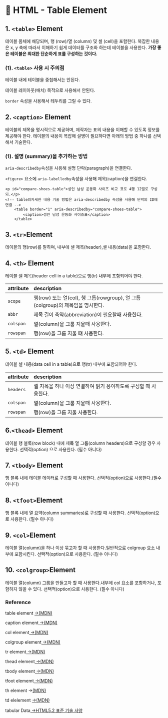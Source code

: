 # 📄 HTML - Table Element

## 1. `<table>` Element

테이블 몸체에 해당되며, 행 \(row\)/열 \(column\) 및 셀 \(cell\)을 포함한다. 복잡한 내용은 x, y 축에 따라서 이해하기 쉽게 데이터를 구조화 하는데 테이블을 사용한다. **가장 좋은 테이블은 최대한 단순하게 표를 구성하는 것이다.**

### **\(1\).** `<table>` 사용 시 주의점

테이블 내에 테이블을 중첩해서는 안된다.

테이블 레이아웃\(배치\) 목적으로 사용해서 안된다. 

`border` 속성을 사용해서 테두리를 그릴 수 있다.

## 2. `<caption>` Element

테이블의 제목을 명시적으로 제공하며, 제작자는 표의 내용을 이해할 수 있도록 정보를 제공해야 한다. 테이블의 내용이 복잡해 설명이 필요하다면 아래의 방법 중 하나를 선택해서 기술한다.

### \(1\). 설명 \(summary\)을 추가하는 방법

`aria-describedby`속성을 사용해 설명 단락\(paragraph\)을 연결한다.

`<figure>` 요소에 `aria-labelledby`속성을 사용해 제목\(caption\)을 연결한다.

```markup
<p id="compare-shoes-table">성인 남성 운동화 사이즈 비교 표로 4행 12열로 구성되.</p>
<!-- table의자세한 내용 기술 방법은 aria-describedby 속성을 사용해 단락의 ID에 연결 -->
    <table border="1" aria-describedby="compare-shoes-table">
        <caption>성인 남성 운동화 사이즈표</caption>
    </table>
```

## **3. `<tr>`Element**

테이블의 행\(row\)를 말하며, 내부에 셀 제목\(header\),셀 내용\(data\)을 포함한다.

## 4. `<th>` Element

테이블 셀 제목\(header cell in a table\)으로 행\(tr\) 내부에 포함되어야 한다.

| attribute | description |
| :--- | :--- |
| `scope` | 행\(row\) 또는 열\(col\), 행 그룹\(rowgroup\), 열 그룹\(colgroup\)의 제목임을 명시한다. |
| `abbr` | 제목 길이 축약\(abbreviation\)이 필요할때 사용한다. |
| `colspan` | 열\(column\)을 그룹 지울때 사용한다. |
| `rowspan` | 행\(row\)을 그룹 지울 떄 사용한다. |

## 5. `<td>` Element

테이블 셀 내용\(data cell in a table\)으로 행\(tr\) 내부에 포함되어야 한다.

| attribute | description |
| :--- | :--- |
| `headers` | 셀 지목을 하나 이상 연결하여 읽기 용이하도록 구성할 때 사용한다. |
| `colspan` | 열\(column\)을 그룹 지울때 사용한다. |
| `rowspan` | 행\(row\)을 그룹 지울  사용한다. |

## 6.`<thead>` Element

테이블 행 블록\(row block\) 내에 제목 열 그룹\(column headers\)으로 구성할 경우 사용한다. 선택적\(option\) 으로 사용한다. \(필수 아니다\)

## 7. `<tbody>` Element

행 블록 내에 테이블 데이터로 구성할 때 사용한다. 선택적\(option\)으로 사용한다.\(필수 아니다\)

## 8. `<tfoot>`Element

행 블록 내에 열 요약\(column summaries\)로 구성할 때 사용한다. 선택적\(option\)으로 사용한다. \(필수 아니다\)

## 9. `<col>`Element

테이블 열\(column\)을 하나 이상 묶고자 할 때 사용한다.일반적으로 colgroup 요소 내부에 포함시킨다. 선택적\(option\)으로 사용한다. \(필수 아니다\)

## 10. `<colgroup>`Element

테이블 열\(column\) 그룹을 만들고자 할 때 사용한다.내부에 col 요소를 포함하거나, 포함하지 않을 수 있다. 선택적\(option\)으로 사용한다. \(필수 아니다\)

### Reference <a id="reference"></a>

table  element [ →\(MDN\)](https://developer.mozilla.org/ko/docs/Web/HTML/Element/table)

caption element[ →\(MDN\)](https://developer.mozilla.org/ko/docs/Web/HTML/Element/caption)

col element[ →\(MDN\)](https://developer.mozilla.org/ko/docs/Web/HTML/Element/col)

colgroup element[ →\(MDN\)](https://developer.mozilla.org/ko/docs/Web/HTML/Element/colgroup)

tr element[ →\(MDN\)](https://developer.mozilla.org/ko/docs/Web/HTML/Element/tr)

thead element[ →\(MDN\)](https://developer.mozilla.org/ko/docs/Web/HTML/Element/thead)

tbody element[ →\(MDN\)](https://developer.mozilla.org/ko/docs/Web/HTML/Element/tbody)

tfoot elememt[ →\(MDN\)](https://developer.mozilla.org/ko/docs/Web/HTML/Element/tfoot)

th element →[\(MDN\)](https://developer.mozilla.org/ko/docs/Web/HTML/Element/th)

td elelement [ →\(MDN\)](https://developer.mozilla.org/ko/docs/Web/HTML/Element/td)

tabular Data[ →HTML5.2 표준 기술 사양﻿](https://html.spec.whatwg.org/multipage/tables.html#tabular-data)









